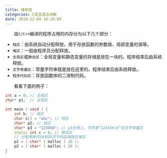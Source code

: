 ```yaml
---
title: 堆和栈
categories: C语言语法详解
date: 2018-12-09 18:18:09
---
```

&emsp;&emsp;由`C/C++`编译的程序占用的内存分为以下几个部分：<!--more-->

- `栈区`：由系统自动分配释放，用于存放函数的参数值、局部变量的值等。
- `堆区`：一般由程序员分配释放。
- `全局区`或`静态区`：全局变量和静态变量的存储是放在一块的。程序结束后由系统释放。
- `文字常量区`：常量字符串就是放在这里的。程序结束后由系统释放。
- `程序代码区`：存放函数体的二进制代码。

&emsp;&emsp;看看下面的例子：

``` cpp
int a = 0; // 全局区
char* p1;  // 全局区

int main ( void ) {
    int b; // 栈区
    char s[] = "abc"; // 栈区
    char* p2; // 栈区
    char* p3 = "123456"; // p3在栈上，字符串“123456\0”在文字常量区
    static int c = 0; // 静态区
    // 分配得来的10和20字节的区域就在堆区
    p1 = ( char* ) malloc ( 10 );
    p2 = ( char* ) malloc ( 20 );
}
```